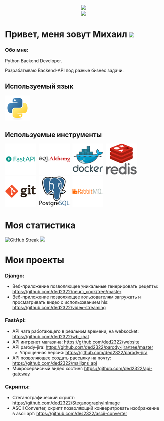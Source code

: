 <div align="center">
  <img src="https://media.giphy.com/media/v1.Y2lkPTc5MGI3NjExdGZzNXZ5d3l3b3E3NWZ1eWJ4aGxtajh4am04NjdmOGFvaTBsMmp6dyZlcD12MV9pbnRlcm5hbF9naWZfYnlfaWQmY3Q9dHM/hS42TuYYnANLFR9IRQ/giphy.gif" width="100"/>
</div>

<div align="center">
            <img src="https://komarev.com/ghpvc/?username=ded2322"/>
</div>

<h1>
Привет, меня зовут Михаил
  <img src="https://media.giphy.com/media/hvRJCLFzcasrR4ia7z/giphy.gif" width="30px"/>
</h1>

### Обо мне:

Python Backend Developer.

Разрабатываю Backend-API под разные бизнес задачи.

## Используемый язык
<img src="https://github.com/devicons/devicon/blob/master/icons/python/python-original.svg" title="Pyton" alt="Python" width="80" height="80"/>&nbsp;

## Используемые инструменты
<img src="https://github.com/devicons/devicon/blob/master/icons/fastapi/fastapi-original-wordmark.svg" title="fastapi" alt="fastapi" width="100" height="100"/>&nbsp;
<img src="https://github.com/devicons/devicon/blob/master/icons/sqlalchemy/sqlalchemy-original-wordmark.svg" title="sqlalchemy" alt="sqlalchemy" width="100" height="100"/>&nbsp;
<img src="https://github.com/devicons/devicon/blob/master/icons/docker/docker-original-wordmark.svg" title="docker" alt="docker" width="100" height="100"/>&nbsp;
<img src="https://github.com/devicons/devicon/blob/master/icons/redis/redis-original-wordmark.svg" title="redis" alt="redis" width="100" height="100"/>&nbsp;
<img src="https://github.com/devicons/devicon/blob/master/icons/git/git-original-wordmark.svg" title="git" alt="git" width="100" height="100"/>&nbsp;
<img src="https://github.com/devicons/devicon/blob/master/icons/postgresql/postgresql-original-wordmark.svg" title="postgresql" alt="postgresql" width="100" height="100"/>&nbsp;
<img src="https://github.com/devicons/devicon/blob/master/icons/rabbitmq/rabbitmq-original-wordmark.svg" title="rabbitmq" alt="postgresql" width="100" height="100"/>&nbsp;


# Моя статистика 
<img src="https://github-readme-streak-stats.herokuapp.com?user=ded2322&theme=dark&hide_border=true&locale=ru&date_format=j%20M%5B%20Y%5D&mode=weekly" alt="GitHub Streak"/> <img src="https://github-readme-stats.vercel.app/api/top-langs/?username=ded2322&layout=compact&theme=vision-friendly-dark"/>

# Мои проекты
### Django:
- Веб-приложение позволяющее уникальные генерировать рецепты: https://github.com/ded2322/neuro_cook/tree/master
- Веб-приложение позволяющее пользователям загружать и просматривать видео с использованием hls: https://github.com/ded2322/video-streaming
### FastApi:
- API чата работающего в реальном времени, на websocket: https://github.com/ded2322/wb_chat
- API интренет магазина: https://github.com/ded2322/website
- API parody-jira: https://github.com/ded2322/parody-jira/tree/master
  -  Упрощенная версия: https://github.com/ded2322/parody-jira
- API позволяющее создать рассылку на почту: https://github.com/ded2322/mailigns_api
- Микросервисный видео хостинг: https://github.com/ded2322/api-gateway

### Скрипты:
- Стеганографический скрипт: https://github.com/ded2322/SteganographyInImage
- ASCII Converter, скрипт позволяющий конверитровать изображение в ascii арт: https://github.com/ded2322/ascii-converter

